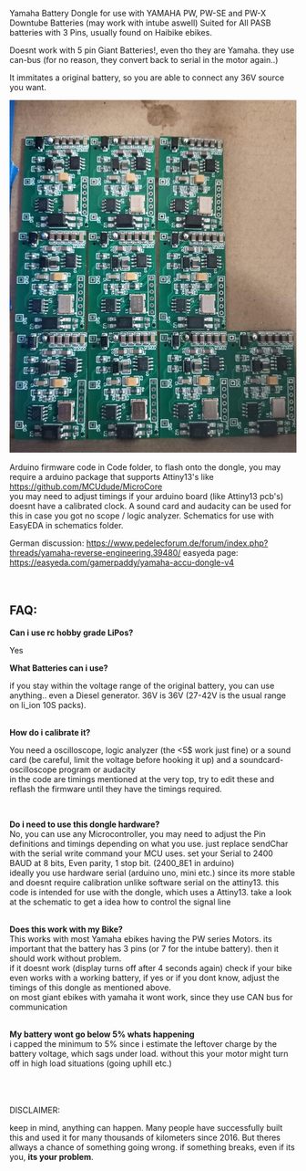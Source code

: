 Yamaha Battery Dongle for use with
YAMAHA PW, PW-SE and PW-X Downtube Batteries (may work with intube aswell)
Suited for All PASB batteries with 3 Pins, usually found on Haibike ebikes.

Doesnt work with 5 pin Giant Batteries!, even tho they are Yamaha. they use can-bus (for no reason, they convert back to serial in the motor again..)


It immitates a original battery, so you are able to connect any 36V source you want.

<img src="dongle.jpeg"/>



Arduino firmware code in Code folder, to flash onto the dongle, you may require a arduino package that supports Attiny13's like https://github.com/MCUdude/MicroCore </br>you may need to adjust timings if your arduino board (like Attiny13 pcb's) doesnt have a calibrated clock. A sound card and audacity can be used for this in case you got no scope / logic analyzer.
Schematics for use with EasyEDA in schematics folder.

German discussion:
https://www.pedelecforum.de/forum/index.php?threads/yamaha-reverse-engineering.39480/
easyeda page: https://easyeda.com/gamerpaddy/yamaha-accu-dongle-v4
</br>
</br>
</br>

<h2><b>FAQ:</b></h2>

<b>Can i use rc hobby grade LiPos? </b>

Yes
</br>

<b>What Batteries can i use?</b>

if you stay within the voltage range of the original battery, you can use anything.. even a Diesel generator. 36V is 36V (27-42V is the usual range on li_ion 10S packs).
</br></br>

<b>How do i calibrate it?</b>

You need a oscilloscope, logic analyzer (the <5$ work just fine) or a sound card (be careful, limit the voltage before hooking it up) and a soundcard-oscilloscope program or audacity</br>
in the code are timings mentioned at the very top, try to edit these and reflash the firmware until they have the timings required.</br>

</br>

<b>Do i need to use this dongle hardware?</b></br>
No, you can use any Microcontroller, you may need to adjust the Pin definitions and timings depending on what you use. just replace sendChar with the serial write command your MCU uses. set your Serial to 2400 BAUD at 8 bits, Even parity, 1 stop bit. (2400_8E1 in arduino)</br>
ideally you use hardware serial (arduino uno, mini etc.) since its more stable and doesnt require calibration unlike software serial on the attiny13.  this code is intended for use with the dongle, which uses a Attiny13. take a look at the schematic to get a idea how to control the signal line</br></br>

<b>Does this work with my Bike?</b></br>
This works with most Yamaha ebikes having the PW series Motors. its important that the battery has 3 pins (or 7 for the intube battery). then it should work without problem.</br>
if it doesnt work (display turns off after 4 seconds again) check if your bike even works with a working battery, if yes or if you dont know, adjust the timings of this dongle as mentioned above.</br>
on most giant ebikes with yamaha it wont work, since they use CAN bus for communication</br></br>

<b>My battery wont go below 5% whats happening</b></br>
i capped the minimum to 5% since i estimate the leftover charge by the battery voltage, which sags under load. without this your motor might turn off in high load situations (going uphill etc.)
</br>
</br>
</br>
</br>



DISCLAIMER:

keep in mind, anything can happen. 
Many people have successfully built this and used it for many thousands of kilometers since 2016. 
But theres allways a chance of something going wrong. 
if something breaks, even if its you, <b>its your problem</b>.
